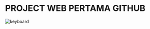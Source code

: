 # PROJECT WEB PERTAMA GITHUB
![keyboard](https://github.com/ilham280902/WEB1/assets/125546054/4dd39173-d88b-4d1f-a6f4-cbddaf8724bd)
